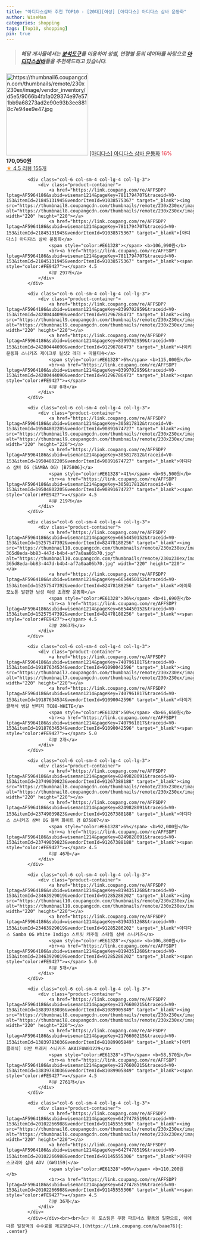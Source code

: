 ```yaml
---
title: "아디다스삼바 추천 TOP10 - [20대][여성] [아디다스] 아디다스 삼바 운동화"
author: WiseMan
categories: shopping
tags: [Top10, shopping]
pin: true
---
```


> ##### 해당 게시물에서는 [**분석도구**](https://itemscout.io/)를 이용하여 **성별**, **연령별** 등의 데이터를 바탕으로 [**아디다스삼바**](https://link.coupang.com/a/baae76)들을 추천해드리고 있습니다.
<div class="container"><div class="row">
            <div class="col-6 col-sm-4 col-lg-4 col-lg-3">
                <div class="product-container">
                    <a href="https://link.coupang.com/re/AFFSDP?lptag=AF5964186&subid=wiseman1214&pageKey=8082274268&traceid=V0-153&itemId=19574372735&vendorItemId=90142601747" target="_blank"><img src="https://thumbnail6.coupangcdn.com/thumbnails/remote/230x230ex/image/vendor_inventory/d5e5/9066b4fa1a029374e97e571bb9a68273ad2e90e93b3ee8818c7e94ee9e47.jpg" alt="https://thumbnail6.coupangcdn.com/thumbnails/remote/230x230ex/image/vendor_inventory/d5e5/9066b4fa1a029374e97e571bb9a68273ad2e90e93b3ee8818c7e94ee9e47.jpg" width="220" height="220"></a>
                    <a href="https://link.coupang.com/re/AFFSDP?lptag=AF5964186&subid=wiseman1214&pageKey=8082274268&traceid=V0-153&itemId=19574372735&vendorItemId=90142601747" target="_blank">[아디다스] 아디다스 삼바 운동화</a>
                    <span style="color:#E61328">16%</span> <b>170,050원</b>
                    <br><a href="https://link.coupang.com/re/AFFSDP?lptag=AF5964186&subid=wiseman1214&pageKey=8082274268&traceid=V0-153&itemId=19574372735&vendorItemId=90142601747" target="_blank"><span style="color:#FE9427">★</span> 4.5
                    리뷰 155개</a>
                </div>
            </div>
            
            <div class="col-6 col-sm-4 col-lg-4 col-lg-3">
                <div class="product-container">
                    <a href="https://link.coupang.com/re/AFFSDP?lptag=AF5964186&subid=wiseman1214&pageKey=7811794707&traceid=V0-153&itemId=21845131945&vendorItemId=91038575367" target="_blank"><img src="https://thumbnail8.coupangcdn.com/thumbnails/remote/230x230ex/image/vendor_inventory/6f42/7352a83d37f5c7c5b18ecee720822e5a31ff7aeeeca70cbe79defa1682a1.jpg" alt="https://thumbnail8.coupangcdn.com/thumbnails/remote/230x230ex/image/vendor_inventory/6f42/7352a83d37f5c7c5b18ecee720822e5a31ff7aeeeca70cbe79defa1682a1.jpg" width="220" height="220"></a>
                    <a href="https://link.coupang.com/re/AFFSDP?lptag=AF5964186&subid=wiseman1214&pageKey=7811794707&traceid=V0-153&itemId=21845131945&vendorItemId=91038575367" target="_blank">[아디다스] 아디다스 삼바 운동화</a>
                    <span style="color:#E61328"></span> <b>106,990원</b>
                    <br><a href="https://link.coupang.com/re/AFFSDP?lptag=AF5964186&subid=wiseman1214&pageKey=7811794707&traceid=V0-153&itemId=21845131945&vendorItemId=91038575367" target="_blank"><span style="color:#FE9427">★</span> 4.5
                    리뷰 297개</a>
                </div>
            </div>
            
            <div class="col-6 col-sm-4 col-lg-4 col-lg-3">
                <div class="product-container">
                    <a href="https://link.coupang.com/re/AFFSDP?lptag=AF5964186&subid=wiseman1214&pageKey=8399702959&traceid=V0-153&itemId=24280444090&vendorItemId=91296786473" target="_blank"><img src="https://thumbnail9.coupangcdn.com/thumbnails/remote/230x230ex/image/vendor_inventory/78d9/83c587416a7faaa6c617f24b1203f1063040d831fc10b11796ea11cc2fbf.png" alt="https://thumbnail9.coupangcdn.com/thumbnails/remote/230x230ex/image/vendor_inventory/78d9/83c587416a7faaa6c617f24b1203f1063040d831fc10b11796ea11cc2fbf.png" width="220" height="220"></a>
                    <a href="https://link.coupang.com/re/AFFSDP?lptag=AF5964186&subid=wiseman1214&pageKey=8399702959&traceid=V0-153&itemId=24280444090&vendorItemId=91296786473" target="_blank">나이키 운동화 스니커즈 제이크루 킬샷2 레더 + 마블티슈</a>
                    <span style="color:#E61328">6%</span> <b>115,000원</b>
                    <br><a href="https://link.coupang.com/re/AFFSDP?lptag=AF5964186&subid=wiseman1214&pageKey=8399702959&traceid=V0-153&itemId=24280444090&vendorItemId=91296786473" target="_blank"><span style="color:#FE9427">★</span> 
                    리뷰 0개</a>
                </div>
            </div>
            
            <div class="col-6 col-sm-4 col-lg-4 col-lg-3">
                <div class="product-container">
                    <a href="https://link.coupang.com/re/AFFSDP?lptag=AF5964186&subid=wiseman1214&pageKey=305817812&traceid=V0-153&itemId=19504802205&vendorItemId=90891674727" target="_blank"><img src="https://thumbnail9.coupangcdn.com/thumbnails/remote/230x230ex/image/vendor_inventory/59c4/614a95f35f2bd4a436a0e6be1da86fad8f5ca97a8786a1d05fde8f930d8a.jpg" alt="https://thumbnail9.coupangcdn.com/thumbnails/remote/230x230ex/image/vendor_inventory/59c4/614a95f35f2bd4a436a0e6be1da86fad8f5ca97a8786a1d05fde8f930d8a.jpg" width="220" height="220"></a>
                    <a href="https://link.coupang.com/re/AFFSDP?lptag=AF5964186&subid=wiseman1214&pageKey=305817812&traceid=V0-153&itemId=19504802205&vendorItemId=90891674727" target="_blank">아디다스 삼바 OG (SAMBA OG) [B75806]</a>
                    <span style="color:#E61328">41%</span> <b>95,500원</b>
                    <br><a href="https://link.coupang.com/re/AFFSDP?lptag=AF5964186&subid=wiseman1214&pageKey=305817812&traceid=V0-153&itemId=19504802205&vendorItemId=90891674727" target="_blank"><span style="color:#FE9427">★</span> 4.5
                    리뷰 219개</a>
                </div>
            </div>
            
            <div class="col-6 col-sm-4 col-lg-4 col-lg-3">
                <div class="product-container">
                    <a href="https://link.coupang.com/re/AFFSDP?lptag=AF5964186&subid=wiseman1214&pageKey=6654450152&traceid=V0-153&itemId=15257547392&vendorItemId=82478188256" target="_blank"><img src="https://thumbnail10.coupangcdn.com/thumbnails/remote/230x230ex/image/retail/images/7182764396136080-365d8eda-bb83-447d-b4b4-af7a0aa06b70.jpg" alt="https://thumbnail10.coupangcdn.com/thumbnails/remote/230x230ex/image/retail/images/7182764396136080-365d8eda-bb83-447d-b4b4-af7a0aa06b70.jpg" width="220" height="220"></a>
                    <a href="https://link.coupang.com/re/AFFSDP?lptag=AF5964186&subid=wiseman1214&pageKey=6654450152&traceid=V0-153&itemId=15257547392&vendorItemId=82478188256" target="_blank">에이룩 모노톤 발편한 남성 여성 초경량 운동화</a>
                    <span style="color:#E61328">36%</span> <b>41,690원</b>
                    <br><a href="https://link.coupang.com/re/AFFSDP?lptag=AF5964186&subid=wiseman1214&pageKey=6654450152&traceid=V0-153&itemId=15257547392&vendorItemId=82478188256" target="_blank"><span style="color:#FE9427">★</span> 4.5
                    리뷰 2863개</a>
                </div>
            </div>
            
            <div class="col-6 col-sm-4 col-lg-4 col-lg-3">
                <div class="product-container">
                    <a href="https://link.coupang.com/re/AFFSDP?lptag=AF5964186&subid=wiseman1214&pageKey=7407961817&traceid=V0-153&itemId=19187634534&vendorItemId=91090042596" target="_blank"><img src="https://thumbnail7.coupangcdn.com/thumbnails/remote/230x230ex/image/vendor_inventory/7420/66dfe272ea110e19252af220d729215ce2ba3eadba464e6e24cc900bc903.jpg" alt="https://thumbnail7.coupangcdn.com/thumbnails/remote/230x230ex/image/vendor_inventory/7420/66dfe272ea110e19252af220d729215ce2ba3eadba464e6e24cc900bc903.jpg" width="220" height="220"></a>
                    <a href="https://link.coupang.com/re/AFFSDP?lptag=AF5964186&subid=wiseman1214&pageKey=7407961817&traceid=V0-153&itemId=19187634534&vendorItemId=91090042596" target="_blank">타이거클래식 벵갈 빈티지 TC88-WHITE</a>
                    <span style="color:#E61328">50%</span> <b>66,650원</b>
                    <br><a href="https://link.coupang.com/re/AFFSDP?lptag=AF5964186&subid=wiseman1214&pageKey=7407961817&traceid=V0-153&itemId=19187634534&vendorItemId=91090042596" target="_blank"><span style="color:#FE9427">★</span> 5.0
                    리뷰 2개</a>
                </div>
            </div>
            
            <div class="col-6 col-sm-4 col-lg-4 col-lg-3">
                <div class="product-container">
                    <a href="https://link.coupang.com/re/AFFSDP?lptag=AF5964186&subid=wiseman1214&pageKey=8249828091&traceid=V0-153&itemId=23749039823&vendorItemId=91267388188" target="_blank"><img src="https://thumbnail8.coupangcdn.com/thumbnails/remote/230x230ex/image/vendor_inventory/efe8/81b6a2284f3977f44b907e93a40157db23950294b152f2da9383edefae9c.jpg" alt="https://thumbnail8.coupangcdn.com/thumbnails/remote/230x230ex/image/vendor_inventory/efe8/81b6a2284f3977f44b907e93a40157db23950294b152f2da9383edefae9c.jpg" width="220" height="220"></a>
                    <a href="https://link.coupang.com/re/AFFSDP?lptag=AF5964186&subid=wiseman1214&pageKey=8249828091&traceid=V0-153&itemId=23749039823&vendorItemId=91267388188" target="_blank">아디다스 스니커즈 삼바 OG 블랙 화이트 검 B75807</a>
                    <span style="color:#E61328">6%</span> <b>92,000원</b>
                    <br><a href="https://link.coupang.com/re/AFFSDP?lptag=AF5964186&subid=wiseman1214&pageKey=8249828091&traceid=V0-153&itemId=23749039823&vendorItemId=91267388188" target="_blank"><span style="color:#FE9427">★</span> 4.5
                    리뷰 46개</a>
                </div>
            </div>
            
            <div class="col-6 col-sm-4 col-lg-4 col-lg-3">
                <div class="product-container">
                    <a href="https://link.coupang.com/re/AFFSDP?lptag=AF5964186&subid=wiseman1214&pageKey=8194351268&traceid=V0-153&itemId=23463929019&vendorItemId=91285286202" target="_blank"><img src="https://thumbnail10.coupangcdn.com/thumbnails/remote/230x230ex/image/vendor_inventory/1b39/9c3a51042ed94b46973c38fc4319f732eb85421bd9e2216b8d90ee7fa1a2.jpg" alt="https://thumbnail10.coupangcdn.com/thumbnails/remote/230x230ex/image/vendor_inventory/1b39/9c3a51042ed94b46973c38fc4319f732eb85421bd9e2216b8d90ee7fa1a2.jpg" width="220" height="220"></a>
                    <a href="https://link.coupang.com/re/AFFSDP?lptag=AF5964186&subid=wiseman1214&pageKey=8194351268&traceid=V0-153&itemId=23463929019&vendorItemId=91285286202" target="_blank">아디다스 Samba OG White Indigo 스트릿 캐주얼 스타일 삼바 스니커즈</a>
                    <span style="color:#E61328"></span> <b>106,800원</b>
                    <br><a href="https://link.coupang.com/re/AFFSDP?lptag=AF5964186&subid=wiseman1214&pageKey=8194351268&traceid=V0-153&itemId=23463929019&vendorItemId=91285286202" target="_blank"><span style="color:#FE9427">★</span> 5.0
                    리뷰 5개</a>
                </div>
            </div>
            
            <div class="col-6 col-sm-4 col-lg-4 col-lg-3">
                <div class="product-container">
                    <a href="https://link.coupang.com/re/AFFSDP?lptag=AF5964186&subid=wiseman1214&pageKey=2176600215&traceid=V0-153&itemId=13839783036&vendorItemId=81089905849" target="_blank"><img src="https://thumbnail8.coupangcdn.com/thumbnails/remote/230x230ex/image/rs_quotation_api/k1biz58s/e3d352195d794752a2a4be3fb4d2c0b8.png" alt="https://thumbnail8.coupangcdn.com/thumbnails/remote/230x230ex/image/rs_quotation_api/k1biz58s/e3d352195d794752a2a4be3fb4d2c0b8.png" width="220" height="220"></a>
                    <a href="https://link.coupang.com/re/AFFSDP?lptag=AF5964186&subid=wiseman1214&pageKey=2176600215&traceid=V0-153&itemId=13839783036&vendorItemId=81089905849" target="_blank">[아키클래식] 어반 트래커 스니커즈 AKAIFUW01229</a>
                    <span style="color:#E61328">37%</span> <b>58,570원</b>
                    <br><a href="https://link.coupang.com/re/AFFSDP?lptag=AF5964186&subid=wiseman1214&pageKey=2176600215&traceid=V0-153&itemId=13839783036&vendorItemId=81089905849" target="_blank"><span style="color:#FE9427">★</span> 4.5
                    리뷰 2761개</a>
                </div>
            </div>
            
            <div class="col-6 col-sm-4 col-lg-4 col-lg-3">
                <div class="product-container">
                    <a href="https://link.coupang.com/re/AFFSDP?lptag=AF5964186&subid=wiseman1214&pageKey=6427478519&traceid=V0-153&itemId=20102266988&vendorItemId=91145555306" target="_blank"><img src="https://thumbnail6.coupangcdn.com/thumbnails/remote/230x230ex/image/vendor_inventory/3e6b/9f650f1f66e5369fb32be7fb465d2c78b2feee08e51bb6307875bf7b7a36.png" alt="https://thumbnail6.coupangcdn.com/thumbnails/remote/230x230ex/image/vendor_inventory/3e6b/9f650f1f66e5369fb32be7fb465d2c78b2feee08e51bb6307875bf7b7a36.png" width="220" height="220"></a>
                    <a href="https://link.coupang.com/re/AFFSDP?lptag=AF5964186&subid=wiseman1214&pageKey=6427478519&traceid=V0-153&itemId=20102266988&vendorItemId=91145555306" target="_blank">아디다스코리아 삼바 ADV (GW3159)</a>
                    <span style="color:#E61328">60%</span> <b>110,200원</b>
                    <br><a href="https://link.coupang.com/re/AFFSDP?lptag=AF5964186&subid=wiseman1214&pageKey=6427478519&traceid=V0-153&itemId=20102266988&vendorItemId=91145555306" target="_blank"><span style="color:#FE9427">★</span> 4.5
                    리뷰 36개</a>
                </div>
            </div>
            </div></div><br><br>[👉 이 포스팅은 쿠팡 파트너스 활동의 일환으로, 이에 따른 일정액의 수수료를 제공받습니다.](https://link.coupang.com/a/baae76){: .center}